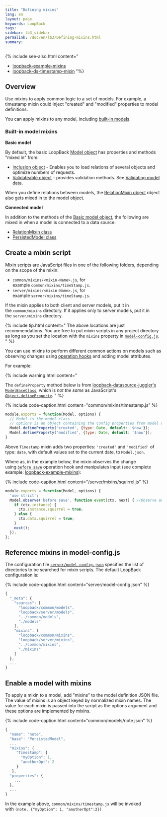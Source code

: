 ```yaml
---
title: "Defining mixins"
lang: en
layout: page
keywords: LoopBack
tags:
sidebar: lb3_sidebar
permalink: /doc/en/lb3/Defining-mixins.html
summary:
---
```


{% include see-also.html content="
* [loopback-example-mixins](https://github.com/strongloop/loopback-example-mixins)
* [loopback-ds-timestamp-mixin](https://www.npmjs.com/package/loopback-ds-timestamp-mixin)
"%}

## Overview

Use mixins to apply common logic to a set of models.
For example, a timestamp mixin could inject "created" and "modified" properties to model definitions.

You can apply mixins to any model, including [built-in models](Extending-built-in-models.html).

### Built-in model mixins

**Basic model**

By default, the basic LoopBack [Model object](http://apidocs.loopback.io/loopback/#model) has properties and methods "mixed in" from:

* [Inclusion object](http://apidocs.loopback.io/loopback-datasource-juggler/#inclusion) - Enables you to load relations of several objects and optimize numbers of requests.
* [Validateable object](http://apidocs.loopback.io/loopback-datasource-juggler/#validatable) - provides validation methods.
  See [Validating model data](Validating-model-data.html).

When you define relations between models, the [RelationMixin object](http://apidocs.loopback.io/loopback-datasource-juggler/#relationmixin) object also gets mixed in to the model object.

**Connected model**

In addition to the methods of the [Basic model object](Basic-model-object.html),
the following are mixed in when a model is connected to a data source:

* [RelationMixin class](http://apidocs.loopback.io/loopback-datasource-juggler/#relationmixin)
* [PersistedModel class](http://apidocs.loopback.io/loopback/#persistedmodel)

## Create a mixin script

Mixin scripts are JavaScript files in one of the following folders, depending on the scope of the mixin:

* `common/mixins/<mixin-Name>.js`, for example `common/mixins/timeStamp.js`.
* `server/mixins/<mixin-Name>.js`, for example `server/mixins/timeStamp.js`.

If the mixin applies to both client and server models, put it in the `common/mixins` directory.
If it applies only to server models, put it in the `server/mixins` directory.

{% include tip.html content="
The above locations are just recommendations.
You are free to put mixin scripts in any project directory as long as you set the location with the `mixins` property in [`model-config.js`](#Definingmixins-Referencemixinsinmodel-config.js).
" %}

You can use mixins to perform different common actions on models such as observing changes using [operation hooks](Operation-hooks.html) and adding model attributes.

For example:

{% include warning.html content="

The `defineProperty` method below is from [loopback-datasource-juggler's `ModelBaseClass`](http://apidocs.loopback.io/loopback-datasource-juggler/#modelbaseclass-defineproperty),
which is _not the same_ as JavaScript's
[`Object.defineProperty`](https://developer.mozilla.org/en-US/docs/Web/JavaScript/Reference/Global_Objects/Object/defineProperty).
" %}

{% include code-caption.html content="common/mixins/timestamp.js" %}
```javascript
module.exports = function(Model, options) {
  // Model is the model class
  // options is an object containing the config properties from model definition
  Model.defineProperty('created', {type: Date, default: '$now'});
  Model.defineProperty('modified', {type: Date, default: '$now'});
}
```

Above `Timestamp` mixin adds two properties: `'created'` and `'modified'` of type: `date`, with default values set to the current date, to `Model.json`.

Where as, in the example below, the mixin observes the change using [`before save`](Operation-hooks.html) operation hook and manipulates input
(see complete example: [loopback-example-mixins](https://github.com/strongloop/loopback-example-mixins)):

{% include code-caption.html content="/server/mixins/squirrel.js" %}
```javascript
module.exports = function(Model, options) {
  'use strict';
  Model.observe('before save', function event(ctx, next) { //Observe any insert/update event on Model
    if (ctx.instance) {
      ctx.instance.squirrel = true;
    } else {
      ctx.data.squirrel = true;
    }
    next();
  });
};
```

## Reference mixins in model-config.js

The configuration file [`server/model-config.json`](model-config.json.html) specifies the list of directories to be searched for mixin scripts.
The default LoopBack configuration is:

{% include code-caption.html content="server/model-config.json" %}
```javascript
{
  "_meta": {
    "sources": [
      "loopback/common/models",
      "loopback/server/models",
      "../common/models",
      "./models"
    ],
    "mixins": [
      "loopback/common/mixins",
      "loopback/server/mixins",
      "../common/mixins",
      "./mixins"
    ]
  },
  ...
}
```

## Enable a model with mixins

To apply a mixin to a model, add "mixins" to the model definition JSON file. The value of mixins is an object keyed by normalized mixin names.
The value for each mixin is passed into the script as the options argument and these options are implemented by mixins.

{% include code-caption.html content="common/models/note.json" %}
```javascript
{
  "name": "note",
  "base": "PersistedModel",
  ...
  "mixins": {
     "Timestamp": {
       "myOption": 1,
       "anotherOpt": 2
     }
   },
  "properties": {
    ...
  },
  ...
}
```

In the example above, `common/mixins/timestamp.js` will be invoked with `(note, {"myOption": 1, "anotherOpt":2})`
